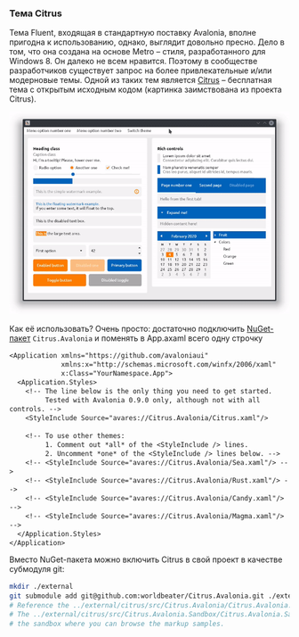 ﻿### Тема Citrus

Тема Fluent, входящая в стандартную поставку Avalonia, вполне пригодна к использованию, однако, выглядит довольно пресно. Дело в том, что она создана на основе Metro – стиля, разработанного для Windows 8. Он далеко не всем нравится. Поэтому в сообществе разработчиков существует запрос на более привлекательные и/или модерновые темы. Одной из таких тем является [Citrus](https://github.com/AvaloniaUI/Citrus.Avalonia) – бесплатная тема с открытым исходным кодом (картинка заимствована из проекта Citrus).

![Citrus demo](img/citrus-demo.gif)

Как её использовать? Очень просто: достаточно подключить [NuGet-пакет](https://www.nuget.org/packages/Citrus.Avalonia) `Citrus.Avalonia` и поменять в App.axaml всего одну строчку

```xaml
<Application xmlns="https://github.com/avaloniaui"
             xmlns:x="http://schemas.microsoft.com/winfx/2006/xaml"
             x:Class="YourNamespace.App">
  <Application.Styles>
    <!-- The line below is the only thing you need to get started.
         Tested with Avalonia 0.9.0 only, although not with all controls. -->
    <StyleInclude Source="avares://Citrus.Avalonia/Citrus.xaml"/>
 
    <!-- To use other themes:
         1. Comment out *all* of the <StyleInclude /> lines.
         2. Uncomment *one* of the <StyleInclude /> lines below. -->
    <!-- <StyleInclude Source="avares://Citrus.Avalonia/Sea.xaml"/> -->
    <!-- <StyleInclude Source="avares://Citrus.Avalonia/Rust.xaml"/> -->
    <!-- <StyleInclude Source="avares://Citrus.Avalonia/Candy.xaml"/> -->
    <!-- <StyleInclude Source="avares://Citrus.Avalonia/Magma.xaml"/> -->
  </Application.Styles>
</Application>
```

Вместо NuGet-пакета можно включить Citrus в свой проект в качестве субмодуля git:

```sh
mkdir ./external
git submodule add git@github.com:worldbeater/Citrus.Avalonia.git ./external/citrus
# Reference the ../external/citrus/src/Citrus.Avalonia/Citrus.Avalonia.csproj project then.
# The ../external/citrus/src/Citrus.Avalonia.Sandbox/Citrus.Avalonia.Sandbox.csproj is 
# the sandbox where you can browse the markup samples.
```

